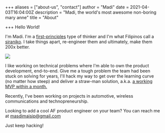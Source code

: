 +++
aliases = ["about-us", "contact"]
author = "Madi"
date = 2021-04-03T16:04:00Z
description = "Madi, the world's most awesome non-boring mary anne"
title = "About"

+++
Hello World!

I'm Madi. I'm a [first-principles](https://fs.blog/2018/04/first-principles/ "First-Principles Thinking") type of thinker and I'm what Filipinos call a [siraniko](https://www.urbandictionary.com/define.php?term=siraniko "Siraniko, the tinkerer"). I take things apart, re-engineer them and ultimately, make them 200x better.

![](/uploads/ckt-2.jpg)

I like working on technical problems where I'm able to own the product development, end-to-end. Give me a tough problem the team had been stuck on solving for years, I'll hack my way to get over the learning curve (no matter how steep) and deliver a straw-man solution, a.k.a. [a working MVP within a month.](https://www.productplan.com/glossary/minimum-viable-product/ "Minimum Viable Product")

Recently, I've been working on projects in automotive, wireless communications and technopreneurship. 

Looking to add a cool AF product engineer on your team? You can reach me at masdimaisip@gmail.com

Just keep hacking!